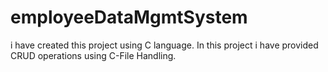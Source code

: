# employeeDataMgmtSystem
i have created this project using C language. In this project i have provided CRUD operations using C-File Handling.
